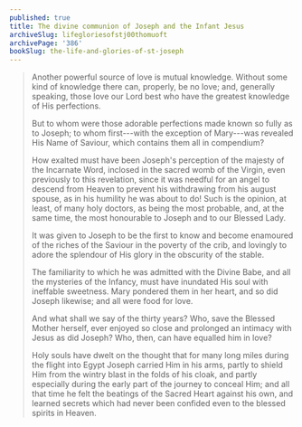 ```yaml
---
published: true
title: The divine communion of Joseph and the Infant Jesus
archiveSlug: lifegloriesofstj00thomuoft
archivePage: '386'
bookSlug: the-life-and-glories-of-st-joseph
---
```


> Another powerful source of love is mutual knowledge. Without some kind of knowledge there can, properly, be no love; and, generally speaking, those love our Lord best who have the greatest knowledge of His perfections.
>
> But to whom were those adorable perfections made known so fully as to Joseph; to whom first---with the exception of Mary---was revealed His Name of Saviour, which contains them all in compendium?
>
> How exalted must have been Joseph's perception of the majesty of the Incarnate Word, inclosed in the sacred womb of the Virgin, even previously to this revelation, since it was needful for an angel to descend from Heaven to prevent his withdrawing from his august spouse, as in his humility he was about to do! Such is the opinion, at least, of many holy doctors, as being the most probable, and, at the same time, the most honourable to Joseph and to our Blessed Lady.
>
> It was given to Joseph to be the first to know and become enamoured of the riches of the Saviour in the poverty of the crib, and lovingly to adore the splendour of His glory in the obscurity of the stable.
>
> The familiarity to which he was admitted with the Divine Babe, and all the mysteries of the Infancy, must have inundated His soul with ineffable sweetness. Mary pondered them in her heart, and so did Joseph likewise; and all were food for love.
>
> And what shall we say of the thirty years? Who, save the Blessed Mother herself, ever enjoyed so close and prolonged an intimacy with Jesus as did Joseph? Who, then, can have equalled him in love?
>
> Holy souls have dwelt on the thought that for many long miles during the flight into Egypt Joseph carried Him in his arms, partly to shield Him from the wintry blast in the folds of his cloak, and partly especially during the early part of the journey to conceal Him; and all that time he felt the beatings of the Sacred Heart against his own, and learned secrets which had never been confided even to the blessed spirits in Heaven.
